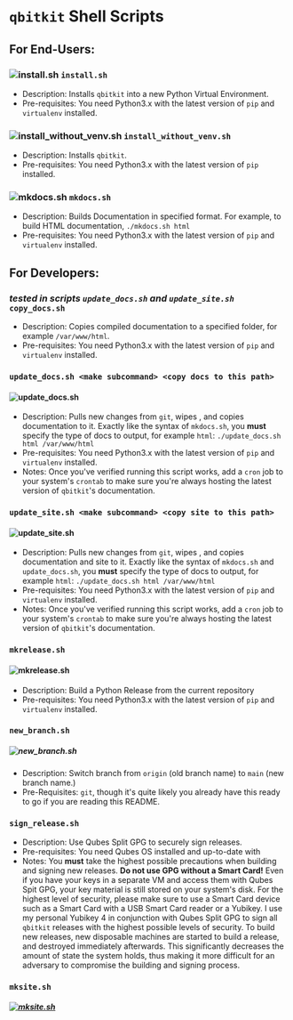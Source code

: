 # `qbitkit` Shell Scripts
## For End-Users:
### ![install.sh](https://github.com/qbitkit/qbitkit/workflows/Test%20Install%20Script/badge.svg) `install.sh`
* Description: Installs `qbitkit` into a new Python Virtual Environment.
* Pre-requisites: You need Python3.x with the latest version of `pip` and `virtualenv` installed.
### ![install_without_venv.sh](https://github.com/qbitkit/qbitkit/workflows/Test%20Install%20(no%20venv)%20Script/badge.svg) `install_without_venv.sh`
* Description: Installs `qbitkit`.
* Pre-requisites: You need Python3.x with the latest version of `pip` installed.
### ![mkdocs.sh](https://github.com/qbitkit/qbitkit/workflows/mkdocs.sh/badge.svg) `mkdocs.sh`
* Description: Builds Documentation in specified format. For example, to build HTML documentation, `./mkdocs.sh html`
* Pre-requisites: You need Python3.x with the latest version of `pip` and `virtualenv` installed.
## For Developers:
### *tested in scripts `update_docs.sh` and `update_site.sh`* `copy_docs.sh`
* Description: Copies compiled documentation to a specified folder, for example `/var/www/html`.
* Pre-requisites: You need Python3.x with the latest version of `pip` and `virtualenv` installed.
### `update_docs.sh <make subcommand> <copy docs to this path>`
#### ![update_docs.sh](https://github.com/qbitkit/qbitkit/workflows/update_docs.sh/badge.svg) 
* Description: Pulls new changes from `git`, wipes <copy docs to this path>, and copies documentation to it. Exactly like the syntax of `mkdocs.sh`, you **must** specify the type of docs to output, for example `html`: `./update_docs.sh html /var/www/html`
* Pre-requisites: You need Python3.x with the latest version of `pip` and `virtualenv` installed.
* Notes: Once you've verified running this script works, add a `cron` job to your system's `crontab` to make sure you're always hosting the latest version of `qbitkit`'s documentation.
### `update_site.sh <make subcommand> <copy site to this path>`
#### ![update_site.sh](https://github.com/qbitkit/qbitkit/workflows/update_site.sh/badge.svg)
* Description: Pulls new changes from `git`, wipes <copy site to this path>, and copies documentation and site to it. Exactly like the syntax of `mkdocs.sh` and `update_docs.sh`, you **must** specify the type of docs to output, for example `html`: `./update_docs.sh html /var/www/html`
* Pre-requisites: You need Python3.x with the latest version of `pip` and `virtualenv` installed.
* Notes: Once you've verified running this script works, add a `cron` job to your system's `crontab` to make sure you're always hosting the latest version of `qbitkit`'s documentation.
### `mkrelease.sh`
#### ![mkrelease.sh](https://github.com/qbitkit/qbitkit/workflows/mkrelease.sh/badge.svg) 
* Description: Build a Python Release from the current repository
* Pre-requisites: You need Python3.x with the latest version of `pip` and `virtualenv` installed.
### `new_branch.sh`
##### ![new_branch.sh](https://github.com/qbitkit/qbitkit/workflows/new_branch.sh/badge.svg)
* Description: Switch branch from `origin` (old branch name) to `main` (new branch name.)
* Pre-Requisites: `git`, though it's quite likely you already have this ready to go if you are reading this README.
### `sign_release.sh`
* Description: Use Qubes Split GPG to securely sign releases.
* Pre-requisites: You need Qubes OS installed and up-to-date with 
* Notes: You **must** take the highest possible precautions when building and signing new releases. **Do not use GPG without a Smart Card!** Even if you have your keys in a separate VM and access them with Qubes Spit GPG, your key material is still stored on your system's disk. For the highest level of security, please make sure to use a Smart Card device such as a Smart Card with a USB Smart Card reader or a Yubikey. I use my personal Yubikey 4 in conjunction with Qubes Split GPG to sign all `qbitkit` releases with the highest possible levels of security. To build new releases, new disposable machines are started to build a release, and destroyed immediately afterwards. This significantly decreases the amount of state the system holds, thus making it more difficult for an adversary to compromise the building and signing process. 
### `mksite.sh`
##### [![mksite.sh](https://github.com/qbitkit/qbitkit/actions/workflows/test_mksite.yml/badge.svg)](https://github.com/qbitkit/qbitkit/actions/workflows/test_mksite.yml)
